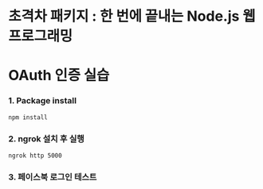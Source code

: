 # 초격차 패키지 : 한 번에 끝내는 Node.js 웹 프로그래밍
# OAuth 인증 실습

### 1. Package install
 ```
 npm install
 ```

### 2. ngrok 설치 후 실행
 ```
 ngrok http 5000
 ```

### 3. 페이스북 로그인 테스트
